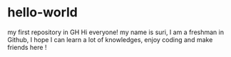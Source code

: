 # hello-world
my first repository in GH
Hi everyone!
my name is suri, I am a freshman in Github, I hope I can learn a lot of knowledges, enjoy coding and make friends here !
